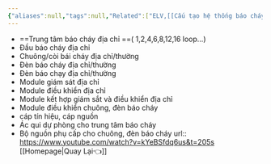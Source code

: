 ```yaml
---
{"aliases":null,"tags":null,"Related":["ELV,[[Cấu tạo hệ thống báo cháy địa chỉ]]"],"date":null,"URL":"https://www.youtube.com/watch?v=kYeBSfdq6us&t=205s","Author":null,"dg-publish":true,"cover":null,"permalink":"/Electric Engineer/ELV/Báo cháy -Fire alarm system/Cấu tạo hệ thống báo cháy địa chỉ/","dgPassFrontmatter":true,"noteIcon":"2","created":"2024-01-10T17:43:01.010+07:00","updated":"2024-01-12T13:52:07.580+07:00"}
---
```


-  ==Trung tâm báo cháy địa chỉ ==( 1,2,4,6,8,12,16 loop...)
- Đầu báo cháy địa chỉ
- Chuông/còi bái cháy địa chỉ/thường
- Đèn báo cháy địa chỉ/thường
- Đèn báo chạy địa chỉ/thường
- Module giám sát địa chỉ
- Module điều khiển địa chỉ
- Module kết hợp giám sắt và điều khiển địa chỉ
- Module điều khiển chuông, đèn báo cháy
- cáp tín hiệu, cáp nguồn
- Ác qui dự phòng cho trung tâm báo cháy 
- Bộ nguồn phụ cấp cho chuông, đèn báo cháy
url::  https://www.youtube.com/watch?v=kYeBSfdq6us&t=205s
 [[Homepage\|Quay Lại👈]]
